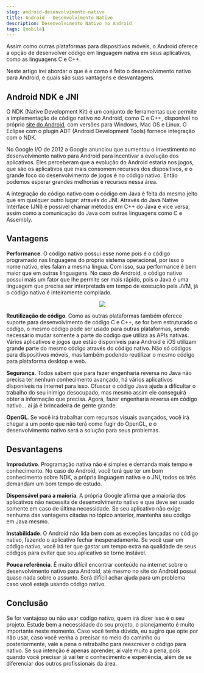```yaml
---
slug: android-desenvolvimento-nativo
title: Android - Desenvolvimento Nativo
description: Desenvolvimento Nativo no Android
tags: [mobile]
---
```


Assim como outras plataformas para dispositivos móveis, o Android oferece a opção de desenvolver código em linguagem nativa em seus aplicativos, como as linguagens C e C++.

Neste artigo irei abordar o que é e como é feito o desenvolvimento nativo para Android, e quais são suas vantagens e desvantagens.

<!--truncate-->

## Android NDK e JNI

O NDK (Native Development Kit) é um conjunto de ferramentas que permite a implementação de código nativo no Android, como C e C++, disponível no próprio [site do Android](http://developer.android.com/tools/sdk/ndk/index.html), com versões para Windows, Mac OS e Linux. O Eclipse com o plugin ADT (Android Development Tools) fornece integração com o NDK.

No Google I/O de 2012 a Google anunciou que aumentou o investimento no desenvolvimento nativo para Android para incentivar a evolução dos aplicativos. Eles perceberam que a evolução do Android estaria nos jogos, que são os aplicativos que mais consomem recursos dos dispositivos, e o grande foco do desenvolvimento de jogos é no código nativo. Então podemos esperar grandes melhorias e recursos nessa área.

A integração do código nativo com o código em Java é feita do mesmo jeito que em qualquer outro lugar: através do JNI. Através do Java Native Interface (JNI) é possível chamar métodos em C++ do Java e vice versa, assim como a comunicação do Java com outras linguagens como C e Assembly.

## Vantagens

**Performance**. O código nativo possui esse nome pois é o código programado nas linguagens do próprio sistema operacional, por isso o nome nativo, eles falam a mesma língua. Com isso, sua performance é bem maior que em outras linguagens. No caso do Android, o código nativo possui mais um fator que lhe permite ser mais rápido, pois o Java é uma linguagem que precisa ser interpretada em tempo de execução pela JVM, já o código nativo é inteiramente compilado.

<center>
    <img src="/img/fast-android.jpg" />
</center>

**Reutilização de código**. Como as outras plataformas também oferece suporte para desenvolvimento de código C e C++, se for bem estruturado o código, o mesmo código pode ser usado para outras plataformas, sendo necessário mudar somente a parte do código que utiliza as APIs nativas. Vários aplicativos e jogos que estão disponíveis para Android e iOS utilizam grande parte do mesmo código através do código nativo. Não só códigos para dispositivos móveis, mas também podendo reutilizar o mesmo código para plataforma desktop e web.

**Segurança**. Todos sabem que para fazer engenharia reversa no Java não precisa ter nenhum conhecimento avançado, há vários aplicativos disponíveis na internet para isso. Ofuscar o código Java ajuda a dificultar o trabalho do seu inimigo desocupado, mas mesmo assim ele conseguirá obter a informação que precisa. Agora, fazer engenharia reversa em código nativo… aí já é brincadeira de gente grande.

**OpenGL**. Se você irá trabalhar com recursos visuais avançados, você irá chegar a um ponto que não terá como fugir do OpenGL, e o desenvolvimento nativo será a solução para seus problemas.

## Desvantagens

**Improdutivo**. Programação nativa não é simples e demanda mais tempo e conhecimento.  No caso do Android, você terá que ter um bom conhecimento sobre NDK, a própria linguagem nativa e o JNI, todos os três demandam um bom tempo de estudo.

**Dispensável para a maioria**. A própria Google afirma que a maioria dos aplicativos não necessita de desenvolvimento nativo e que deve ser usado somente em caso de última necessidade. Se seu aplicativo não exige nenhuma das vantagens citadas no tópico anterior, mantenha seu código em Java mesmo.

**Instabilidade**. O Android não lida bem com as exceções lançadas no código nativo, fazendo o aplicativo fechar inesperadamente. Se você usar um código nativo, você irá ter que gastar um tempo extra na qualidade de seus códigos para evitar que seu aplicativo se torne instável.

**Pouca referência**. É muito difícil encontrar conteúdo na internet sobre o desenvolvimento nativo para Android, até mesmo no site do Android possui quase nada sobre o assunto. Será difícil achar ajuda para um problema caso você esteja usando código nativo.

## Conclusão

Se for vantajoso ou não usar código nativo, quem irá dizer isso é o seu projeto. Estude bem a necessidade do seu projeto, o planejamento é muito importante neste momento. Caso você tenha dúvida, eu sugiro que opte por não usar, caso você venha a precisar no meio do caminho ou posteriormente, vale a pena o retrabalho para reescrever o código para nativo. Se sua intenção é apenas aprender, aí vale muito a pena, pois quando você precisar já vai ter o conhecimento e experiência, além de se diferenciar dos outros profissionais da área.
